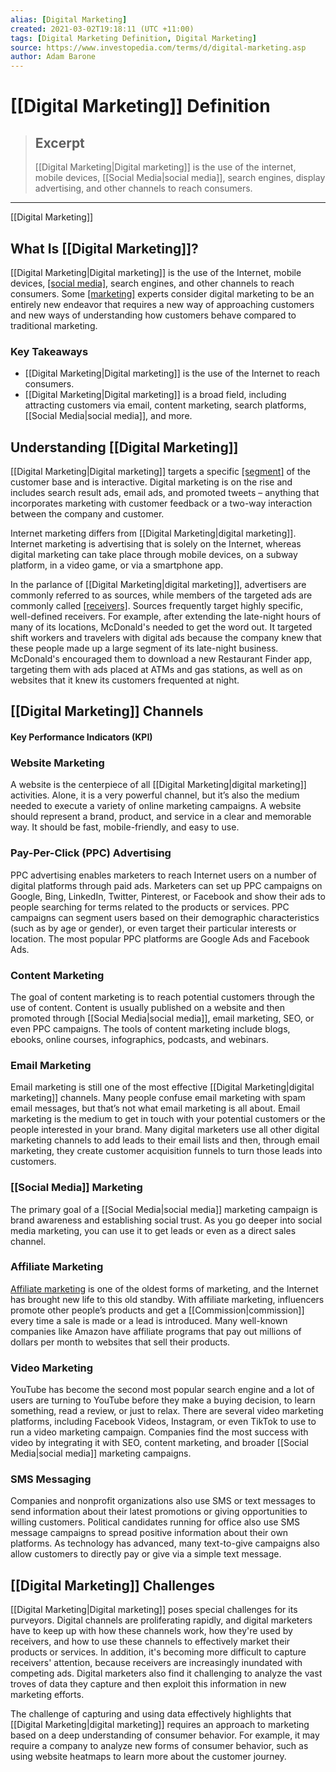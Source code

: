 ```yaml
---
alias: [Digital Marketing]
created: 2021-03-02T19:18:11 (UTC +11:00)
tags: [Digital Marketing Definition, Digital Marketing]
source: https://www.investopedia.com/terms/d/digital-marketing.asp
author: Adam Barone
---
```


# [[Digital Marketing]] Definition

> ## Excerpt
> [[Digital Marketing|Digital marketing]] is the use of the internet, mobile devices, [[Social Media|social media]], search engines, display advertising, and other channels to reach consumers.

---

[[Digital Marketing]]
## What Is [[Digital Marketing]]?

[[Digital Marketing|Digital marketing]] is the use of the Internet, mobile devices, [[social media]](https://www.investopedia.com/terms/s/social-media.asp), search engines, and other channels to reach consumers. Some [[marketing]](https://www.investopedia.com/terms/m/marketing.asp) experts consider digital marketing to be an entirely new endeavor that requires a new way of approaching customers and new ways of understanding how customers behave compared to traditional marketing.

### Key Takeaways

-   [[Digital Marketing|Digital marketing]] is the use of the Internet to reach consumers.
-   [[Digital Marketing|Digital marketing]] is a broad field, including attracting customers via email, content marketing, search platforms, [[Social Media|social media]], and more.

## Understanding [[Digital Marketing]]

[[Digital Marketing|Digital marketing]] targets a specific [[segment]](https://www.investopedia.com/terms/s/segment.asp) of the customer base and is interactive. Digital marketing is on the rise and includes search result ads, email ads, and promoted tweets – anything that incorporates marketing with customer feedback or a two-way interaction between the company and customer.

Internet marketing differs from [[Digital Marketing|digital marketing]]. Internet marketing is advertising that is solely on the Internet, whereas digital marketing can take place through mobile devices, on a subway platform, in a video game, or via a smartphone app.

In the parlance of [[Digital Marketing|digital marketing]], advertisers are commonly referred to as sources, while members of the targeted ads are commonly called [[receivers]](https://www.investopedia.com/terms/r/receiver.asp). Sources frequently target highly specific, well-defined receivers. For example, after extending the late-night hours of many of its locations, McDonald's needed to get the word out. It targeted shift workers and travelers with digital ads because the company knew that these people made up a large segment of its late-night business. McDonald's encouraged them to download a new Restaurant Finder app, targeting them with ads placed at ATMs and gas stations, as well as on websites that it knew its customers frequented at night.

## [[Digital Marketing]] Channels

#### Key Performance Indicators (KPI)

### Website Marketing

A website is the centerpiece of all [[Digital Marketing|digital marketing]] activities. Alone, it is a very powerful channel, but it’s also the medium needed to execute a variety of online marketing campaigns. A website should represent a brand, product, and service in a clear and memorable way. It should be fast, mobile-friendly, and easy to use.

### Pay-Per-Click (PPC) Advertising

PPC advertising enables marketers to reach Internet users on a number of digital platforms through paid ads. Marketers can set up PPC campaigns on Google, Bing, LinkedIn, Twitter, Pinterest, or Facebook and show their ads to people searching for terms related to the products or services. PPC campaigns can segment users based on their demographic characteristics (such as by age or gender), or even target their particular interests or location. The most popular PPC platforms are Google Ads and Facebook Ads.

### Content Marketing

The goal of content marketing is to reach potential customers through the use of content. Content is usually published on a website and then promoted through [[Social Media|social media]], email marketing, SEO, or even PPC campaigns. The tools of content marketing include blogs, ebooks, online courses, infographics, podcasts, and webinars.

### Email Marketing

Email marketing is still one of the most effective [[Digital Marketing|digital marketing]] channels. Many people confuse email marketing with spam email messages, but that’s not what email marketing is all about. Email marketing is the medium to get in touch with your potential customers or the people interested in your brand. Many digital marketers use all other digital marketing channels to add leads to their email lists and then, through email marketing, they create customer acquisition funnels to turn those leads into customers.

### [[Social Media]] Marketing

The primary goal of a [[Social Media|social media]] marketing campaign is brand awareness and establishing social trust. As you go deeper into social media marketing, you can use it to get leads or even as a direct sales channel.

### Affiliate Marketing

[Affiliate marketing](https://www.investopedia.com/terms/a/affiliate-marketing.asp) is one of the oldest forms of marketing, and the Internet has brought new life to this old standby. With affiliate marketing, influencers promote other people’s products and get a [[Commission|commission]] every time a sale is made or a lead is introduced. Many well-known companies like Amazon have affiliate programs that pay out millions of dollars per month to websites that sell their products.

### Video Marketing

YouTube has become the second most popular search engine and a lot of users are turning to YouTube before they make a buying decision, to learn something, read a review, or just to relax. There are several video marketing platforms, including Facebook Videos, Instagram, or even TikTok to use to run a video marketing campaign. Companies find the most success with video by integrating it with SEO, content marketing, and broader [[Social Media|social media]] marketing campaigns.

### SMS Messaging

Companies and nonprofit organizations also use SMS or text messages to send information about their latest promotions or giving opportunities to willing customers. Political candidates running for office also use SMS message campaigns to spread positive information about their own platforms. As technology has advanced, many text-to-give campaigns also allow customers to directly pay or give via a simple text message.

## [[Digital Marketing]] Challenges

[[Digital Marketing|Digital marketing]] poses special challenges for its purveyors. Digital channels are proliferating rapidly, and digital marketers have to keep up with how these channels work, how they're used by receivers, and how to use these channels to effectively market their products or services. In addition, it's becoming more difficult to capture receivers' attention, because receivers are increasingly inundated with competing ads. Digital marketers also find it challenging to analyze the vast troves of data they capture and then exploit this information in new marketing efforts.

The challenge of capturing and using data effectively highlights that [[Digital Marketing|digital marketing]] requires an approach to marketing based on a deep understanding of consumer behavior. For example, it may require a company to analyze new forms of consumer behavior, such as using website heatmaps to learn more about the customer journey.
